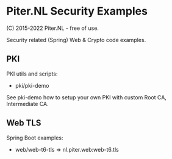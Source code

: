 Piter.NL Security Examples
===

(C) 2015-2022 Piter.NL - free of use.

Security related (Spring) Web & Crypto code examples.

PKI
---

PKI utils and scripts:

- pki/pki-demo

See pki-demo how to setup your own PKI with custom Root CA, Intermediate CA.

Web TLS
---

Spring Boot examples:

- web/web-t6-tls => nl.piter.web:web-t6.tls
